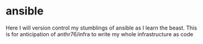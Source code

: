 # ansible

Here I will version control my stumblings of ansible as I learn the beast. This is for anticipation of anthr76/infra to write my whole infrastructure as code
